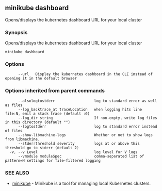 ## minikube dashboard

Opens/displays the kubernetes dashboard URL for your local cluster

### Synopsis


Opens/displays the kubernetes dashboard URL for your local cluster

```
minikube dashboard
```

### Options

```
      --url   Display the kubernetes dashboard in the CLI instead of opening it in the default browser
```

### Options inherited from parent commands

```
      --alsologtostderr                  log to standard error as well as files
      --log_backtrace_at traceLocation   when logging hits line file:N, emit a stack trace (default :0)
      --log_dir string                   If non-empty, write log files in this directory (default "")
      --logtostderr                      log to standard error instead of files
      --show-libmachine-logs             Whether or not to show logs from libmachine.
      --stderrthreshold severity         logs at or above this threshold go to stderr (default 2)
  -v, --v Level                          log level for V logs
      --vmodule moduleSpec               comma-separated list of pattern=N settings for file-filtered logging
```

### SEE ALSO
* [minikube](minikube.md)	 - Minikube is a tool for managing local Kubernetes clusters.


